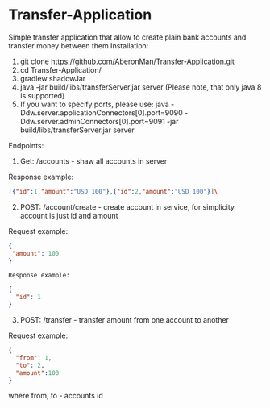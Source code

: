 # Transfer-Application
Simple transfer application that allow to create plain bank accounts and transfer money between them
Installation:
1. git clone https://github.com/AberonMan/Transfer-Application.git
2. cd Transfer-Application/
3. gradlew shadowJar
4. java -jar build/libs/transferServer.jar server  (Please note, that only java 8 is supported)
5. If you want to specify ports, please use:
java -Ddw.server.applicationConnectors[0].port=9090 -Ddw.server.adminConnectors[0].port=9091 -jar build/libs/transferServer.jar server

Endpoints:
1. Get: /accounts  - shaw all accounts in server

  Response example:
   ```json
  [{"id":1,"amount":"USD 100"},{"id":2,"amount":"USD 100"}]\
   ```
2. POST: /account/create - create account in service, for simplicity account is just id and amount

  Request example:
  ```json
  {
   "amount": 100
  }
  ```
    Response example:
  ```json
  {
    "id": 1
  }
  ```
  3. POST: /transfer - transfer amount from one account to another
  
  Request example:
  ```json
  {
    "from": 1,
    "to": 2,
    "amount":100
  }
  ```
  where from, to - accounts id
